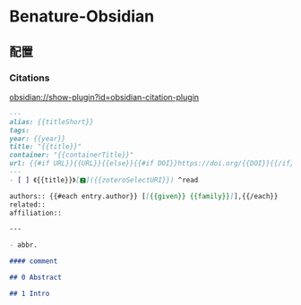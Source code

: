 # Benature-Obsidian

## 配置

### Citations

<obsidian://show-plugin?id=obsidian-citation-plugin>

```md
---
alias: {{titleShort}}
tags: 
year: {{year}}
title: "{{title}}"
container: "{{containerTitle}}"
url: {{#if URL}}{{URL}}{{else}}{{#if DOI}}https://doi.org/{{DOI}}{{/if}}{{/if}}
---
- [ ] 《{{title}}》[🆉]({{zoteroSelectURI}}) ^read

authors:: {{#each entry.author}} [[{{given}} {{family}}]],{{/each}}
related:: 
affiliation:: 

---

- abbr.

#### comment

## 0 Abstract

## 1 Intro
```